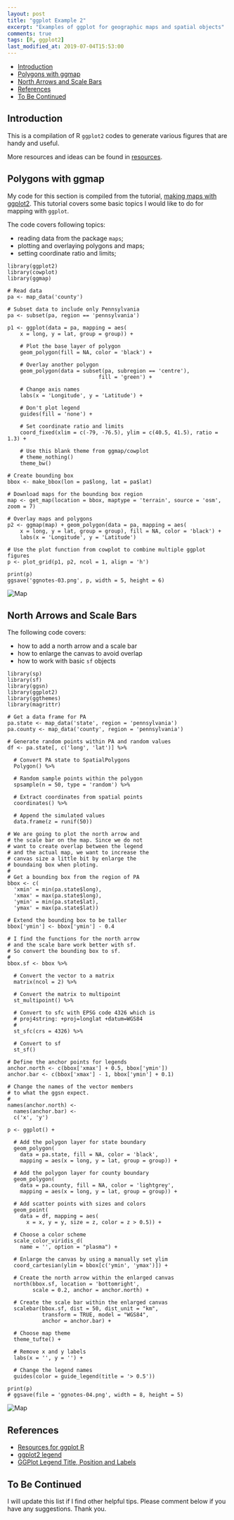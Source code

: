 ```yaml
---
layout: post
title: "ggplot Example 2"
excerpt: "Examples of ggplot for geographic maps and spatial objects"
comments: true
tags: [R, ggplot2]
last_modified_at: 2019-07-04T15:53:00
---
```


<!-- vim-markdown-toc GitLab -->

* [Introduction](#introduction)
* [Polygons with ggmap](#polygons-with-ggmap)
* [North Arrows and Scale Bars](#north-arrows-and-scale-bars)
* [References](#references)
* [To Be Continued](#to-be-continued)

<!-- vim-markdown-toc -->

## Introduction

This is a compilation of R `ggplot2` codes to generate various figures that are handy and useful.

More resources and ideas can be found in [resources](https://weiming-hu.github.io/programing/2019/07/01/resources-ggplot.html).

## Polygons with ggmap

My code for this section is compiled from the tutorial, [making maps with ggplot2](http://eriqande.github.io/rep-res-web/lectures/making-maps-with-R.html). This tutorial covers some basic topics I would like to do for mapping with `ggplot`.

The code covers following topics:

- reading data from the package `maps`;
- plotting and overlaying polygons and maps;
- setting coordinate ratio and limits;

```
library(ggplot2)
library(cowplot)
library(ggmap)

# Read data
pa <- map_data('county')

# Subset data to include only Pennsylvania
pa <- subset(pa, region == 'pennsylvania')

p1 <- ggplot(data = pa, mapping = aes(
	x = long, y = lat, group = group)) +
	
	# Plot the base layer of polygon
	geom_polygon(fill = NA, color = 'black') +
	
	# Overlay another polygon
	geom_polygon(data = subset(pa, subregion == 'centre'),
							 fill = 'green') +
	
	# Change axis names
	labs(x = 'Longitude', y = 'Latitude') +
	
	# Don't plot legend
	guides(fill = 'none') +
	
	# Set coordinate ratio and limits
	coord_fixed(xlim = c(-79, -76.5), ylim = c(40.5, 41.5), ratio = 1.3) +
	
	# Use this blank theme from ggmap/cowplot
	# theme_nothing()
	theme_bw()

# Create bounding box
bbox <- make_bbox(lon = pa$long, lat = pa$lat)

# Download maps for the bounding box region
map <- get_map(location = bbox, maptype = 'terrain', source = 'osm', zoom = 7)

# Overlay maps and polygons
p2 <- ggmap(map) + geom_polygon(data = pa, mapping = aes(
	x = long, y = lat, group = group), fill = NA, color = 'black') +
	labs(x = 'Longitude', y = 'Latitude')

# Use the plot function from cowplot to combine multiple ggplot figures
p <- plot_grid(p1, p2, ncol = 1, align = 'h')

print(p)
ggsave('ggnotes-03.png', p, width = 5, height = 6)

```

![Map](https://weiming-hu.github.io/assets/data-for-posts/ggplot-example-plots/ggnotes-03.png)

## North Arrows and Scale Bars

The following code covers:

- how to add a north arrow and a scale bar
- how to enlarge the canvas to avoid overlap
- how to work with basic `sf` objects

```
library(sp)
library(sf)
library(ggsn)
library(ggplot2)
library(ggthemes)
library(magrittr)

# Get a data frame for PA
pa.state <- map_data('state', region = 'pennsylvania')
pa.county <- map_data('county', region = 'pennsylvania')

# Generate random points within PA and random values
df <- pa.state[, c('long', 'lat')] %>%
  
  # Convert PA state to SpatialPolygons
  Polygon() %>%
  
  # Random sample points within the polygon
  spsample(n = 50, type = 'random') %>%
  
  # Extract coordinates from spatial points
  coordinates() %>%
  
  # Append the simulated values
  data.frame(z = runif(50))

# We are going to plot the north arrow and 
# the scale bar on the map. Since we do not
# want to create overlap between the legend
# and the actual map, we want to increase the
# canvas size a little bit by enlarge the 
# boundaing box when ploting.
# 
# Get a bounding box from the region of PA
bbox <- c(
  'xmin' = min(pa.state$long),
  'xmax' = max(pa.state$long),
  'ymin' = min(pa.state$lat),
  'ymax' = max(pa.state$lat))

# Extend the bounding box to be taller
bbox['ymin'] <- bbox['ymin'] - 0.4

# I find the functions for the north arrow
# and the scale bare work better with sf.
# So convert the bounding box to sf.
# 
bbox.sf <- bbox %>%
  
  # Convert the vector to a matrix
  matrix(ncol = 2) %>%
  
  # Convert the matrix to multipoint
  st_multipoint() %>%
  
  # Convert to sfc with EPSG code 4326 which is
  # proj4string: +proj=longlat +datum=WGS84
  # 
  st_sfc(crs = 4326) %>%
  
  # Convert to sf
  st_sf()

# Define the anchor points for legends
anchor.north <- c(bbox['xmax'] + 0.5, bbox['ymin'])
anchor.bar <- c(bbox['xmax'] - 1, bbox['ymin'] + 0.1)

# Change the names of the vector members
# to what the ggsn expect.
# 
names(anchor.north) <-
  names(anchor.bar) <- 
  c('x', 'y')

p <- ggplot() +
  
  # Add the polygon layer for state boundary
  geom_polygon(
    data = pa.state, fill = NA, color = 'black',
    mapping = aes(x = long, y = lat, group = group)) +
  
  # Add the polygon layer for county boundary
  geom_polygon(
    data = pa.county, fill = NA, color = 'lightgrey',
    mapping = aes(x = long, y = lat, group = group)) +
  
  # Add scatter points with sizes and colors
  geom_point(
    data = df, mapping = aes(
      x = x, y = y, size = z, color = z > 0.5)) +
  
  # Choose a color scheme
  scale_color_viridis_d(
    name = '', option = "plasma") +
  
  # Enlarge the canvas by using a manually set ylim
  coord_cartesian(ylim = bbox[c('ymin', 'ymax')]) +
  
  # Create the north arrow within the enlarged canvas
  north(bbox.sf, location = 'bottomright',
        scale = 0.2, anchor = anchor.north) +
  
  # Create the scale bar within the enlarged canvas
  scalebar(bbox.sf, dist = 50, dist_unit = "km",
           transform = TRUE, model = "WGS84",
           anchor = anchor.bar) +
  
  # Choose map theme
  theme_tufte() +
  
  # Remove x and y labels
  labs(x = '', y = '') +
  
  # Change the legend names
  guides(color = guide_legend(title = '> 0.5'))

print(p)
# ggsave(file = 'ggnotes-04.png', width = 8, height = 5)
```

![Map](https://weiming-hu.github.io/assets/data-for-posts/ggplot-example-plots/ggnotes-04.png)

## References

- [Resources for ggplot R](https://weiming-hu.github.io/programing/2019/07/01/resources-ggplot.html)
- [ggplot2 legend](http://www.sthda.com/english/wiki/ggplot2-legend-easy-steps-to-change-the-position-and-the-appearance-of-a-graph-legend-in-r-software)
- [GGPlot Legend Title, Position and Labels](https://www.datanovia.com/en/blog/ggplot-legend-title-position-and-labels/)

## To Be Continued

I will update this list if I find other helpful tips. Please comment below if you have any suggestions. Thank you.
